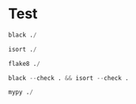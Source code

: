 # Test

```python
black ./
```

```python
isort ./
```

```python
flake8 ./
```

```python
black --check . && isort --check .
```

```python
mypy ./
```
